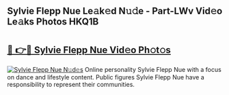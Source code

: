 ## Sylvie Flepp Nue Le𝚊k𝚎d N𝚞𝚍e - Part-LWv Vid𝚎o Le𝚊ks Photos HKQ1B

# <h2><a href="http://fbau67i.evod.top/?m=Sylvie+Flepp+Nue">🔗 👉🔴 Sylvie Flepp Nue Vid𝚎o Ph𝚘t𝚘s</a></h2>

[![Sylvie Flepp Nue N𝚞d𝚎s](https://i.imgur.com/8V9OHl7.gif)](http://fbau67i.evod.top/?m=Sylvie+Flepp+Nue)
Online personality Sylvie Flepp Nue with a focus on dance and lifestyle content. Public figures Sylvie Flepp Nue have a responsibility to represent their communities. 
